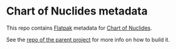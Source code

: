
# Chart of Nuclides metadata

This repo contains [Flatpak](https://flatpak.org/) metadata for [Chart of Nuclides](https://github.com/e-j-w/ChartOfNuclides).

See the [repo of the parent project](https://github.com/e-j-w/ChartOfNuclides) for more info on how to build it.